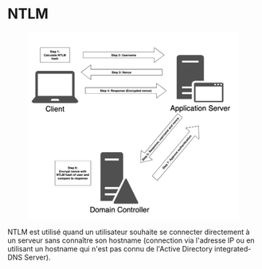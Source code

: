 # NTLM

<figure><img src="../.gitbook/assets/image (5).png" alt=""><figcaption></figcaption></figure>

NTLM est utilisé quand un utilisateur souhaite se connecter directement à un serveur sans connaître son hostname (connection via l'adresse IP ou en utilisant un hostname qui n'est pas connu de l'Active Directory integrated-DNS Server).
